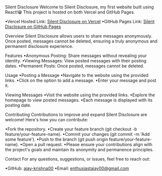 Silent Disclosure
Welcome to Silent Disclosure, my first website built using React!😁
This project is hosted on both Vercel and GitHub Pages.

•Vercel Hosted Link: [Silent Disclosure on Vercel](https://silentdisclosure-8bg2rl8nw-ajay-krishna-ds-projects.vercel.app/)
•GitHub Pages Link: [Silent Disclosure on GitHub Pages](https://ajay-krishna00.github.io/Silent_Disclosure_React/)

Overview
Silent Disclosure allows users to share messages anonymously. Once posted, messages cannot be deleted, ensuring a truly anonymous and permanent disclosure experience.

Features
•Anonymous Posting: Share messages without revealing your identity.
•Viewing Messages: View posted messages with their posting dates.
•Permanent Posts: Once posted, messages cannot be deleted.

Usage
•Posting a Message
•Navigate to the website using the provided links.
•Click on the option to add a message.
•Enter your message and post it.

Viewing Messages
•Visit the website using the provided links.
•Explore the homepage to view posted messages.
•Each message is displayed with its posting date.

Contributing
Contributions to improve and expand Silent Disclosure are welcome! Here's how you can contribute:

•Fork the repository.
•Create your feature branch (git checkout -b feature/your-feature-name).
•Commit your changes (git commit -m 'Add some feature').
•Push to the branch (git push origin feature/your-feature-name).
•Open a pull request.
•Please ensure your contributions align with the project's goals and maintain its anonymity and permanence principles.

Contact
For any questions, suggestions, or issues, feel free to reach out:

•GitHub: [ajay-krishna00](https://github.com/Ajay-Krishna00/)
•Email: enthusiastajay00@gmail.com
